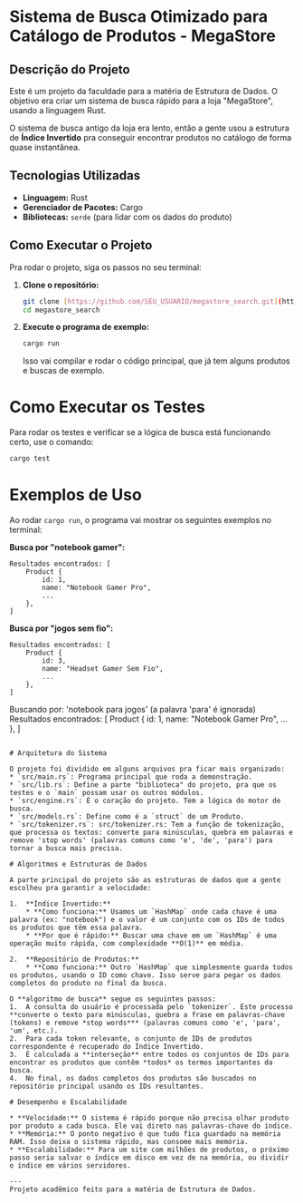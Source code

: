 # Sistema de Busca Otimizado para Catálogo de Produtos - MegaStore

##  Descrição do Projeto

Este é um projeto da faculdade para a matéria de Estrutura de Dados. O objetivo era criar um sistema de busca rápido para a loja "MegaStore", usando a linguagem Rust.

O sistema de busca antigo da loja era lento, então a gente usou a estrutura de **Índice Invertido** pra conseguir encontrar produtos no catálogo de forma quase instantânea.

##  Tecnologias Utilizadas

* **Linguagem:** Rust
* **Gerenciador de Pacotes:** Cargo
* **Bibliotecas:** `serde` (para lidar com os dados do produto)

##  Como Executar o Projeto

Pra rodar o projeto, siga os passos no seu terminal:

1.  **Clone o repositório:**
    ```bash
    git clone [https://github.com/SEU_USUARIO/megastore_search.git](https://github.com/SEU_USUARIO/megastore_search.git)
    cd megastore_search
    ```

2.  **Execute o programa de exemplo:**
    ```bash
    cargo run
    ```
    Isso vai compilar e rodar o código principal, que já tem alguns produtos e buscas de exemplo.

 # Como Executar os Testes

Para rodar os testes e verificar se a lógica de busca está funcionando certo, use o comando:
```bash
cargo test
```

# Exemplos de Uso

Ao rodar `cargo run`, o programa vai mostrar os seguintes exemplos no terminal:

**Busca por "notebook gamer":**
```
Resultados encontrados: [
    Product {
        id: 1,
        name: "Notebook Gamer Pro",
        ...
    },
]
```

**Busca por "jogos sem fio":**
```
Resultados encontrados: [
    Product {
        id: 3,
        name: "Headset Gamer Sem Fio",
        ...
    },
]
```

Buscando por: 'notebook para jogos' (a palavra 'para' é ignorada)
Resultados encontrados: [
    Product {
        id: 1,
        name: "Notebook Gamer Pro",
        ...
    },
]
```

# Arquitetura do Sistema

O projeto foi dividido em alguns arquivos pra ficar mais organizado:
* `src/main.rs`: Programa principal que roda a demonstração.
* `src/lib.rs`: Define a parte "biblioteca" do projeto, pra que os testes e o `main` possam usar os outros módulos.
* `src/engine.rs`: É o coração do projeto. Tem a lógica do motor de busca.
* `src/models.rs`: Define como é a `struct` de um Produto.
* `src/tokenizer.rs`: src/tokenizer.rs: Tem a função de tokenização, que processa os textos: converte para minúsculas, quebra em palavras e remove 'stop words' (palavras comuns como 'e', 'de', 'para') para tornar a busca mais precisa.

# Algoritmos e Estruturas de Dados

A parte principal do projeto são as estruturas de dados que a gente escolheu pra garantir a velocidade:

1.  **Índice Invertido:**
    * **Como funciona:** Usamos um `HashMap` onde cada chave é uma palavra (ex: "notebook") e o valor é um conjunto com os IDs de todos os produtos que têm essa palavra.
    * **Por que é rápido:** Buscar uma chave em um `HashMap` é uma operação muito rápida, com complexidade **O(1)** em média.

2.  **Repositório de Produtos:**
    * **Como funciona:** Outro `HashMap` que simplesmente guarda todos os produtos, usando o ID como chave. Isso serve para pegar os dados completos do produto no final da busca.

O **algoritmo de busca** segue os seguintes passos:
1.  A consulta do usuário é processada pelo `tokenizer`. Este processo **converte o texto para minúsculas, quebra a frase em palavras-chave (tokens) e remove *stop words*** (palavras comuns como 'e', 'para', 'um', etc.).
2.  Para cada token relevante, o conjunto de IDs de produtos correspondente é recuperado do Índice Invertido.
3.  É calculada a **interseção** entre todos os conjuntos de IDs para encontrar os produtos que contêm *todos* os termos importantes da busca.
4.  No final, os dados completos dos produtos são buscados no repositório principal usando os IDs resultantes.

# Desempenho e Escalabilidade

* **Velocidade:** O sistema é rápido porque não precisa olhar produto por produto a cada busca. Ele vai direto nas palavras-chave do índice.
* **Memória:** O ponto negativo é que tudo fica guardado na memória RAM. Isso deixa o sistema rápido, mas consome mais memória.
* **Escalabilidade:** Para um site com milhões de produtos, o próximo passo seria salvar o índice em disco em vez de na memória, ou dividir o índice em vários servidores.

---
Projeto acadêmico feito para a matéria de Estrutura de Dados.

